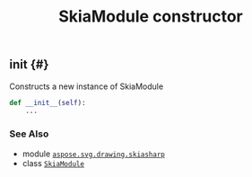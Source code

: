 ﻿---
title: SkiaModule constructor
second_title: Aspose.SVG for Python via .NET API References
description: 
type: docs
weight: 10
url: /python-net/aspose.svg.drawing.skiasharp/skiamodule/__init__/
is_root: false
---

## __init__ {#}

Constructs a new instance of SkiaModule



```python
def __init__(self):
    ...
```





### See Also
* module [`aspose.svg.drawing.skiasharp`](../../)
* class [`SkiaModule`](/svg/python-net/aspose.svg.drawing.skiasharp/skiamodule)
